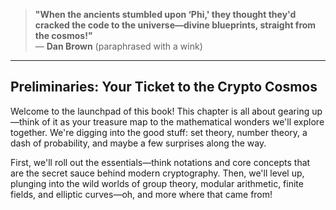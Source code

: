 > **"When the ancients stumbled upon ‘Phi,' they thought they'd cracked the code to the universe—divine blueprints, straight from the cosmos!"**  
> — **Dan Brown** (paraphrased with a wink)

---

## Preliminaries: Your Ticket to the Crypto Cosmos

Welcome to the launchpad of this book! This chapter is all about gearing up—think of it as your treasure map to the mathematical wonders we'll explore together. We're digging into the good stuff: set theory, number theory, a dash of probability, and maybe a few surprises along the way.

First, we'll roll out the essentials—think notations and core concepts that are the secret sauce behind modern cryptography. Then, we'll level up, plunging into the wild worlds of group theory, modular arithmetic, finite fields, and elliptic curves—oh, and more where that came from! 
